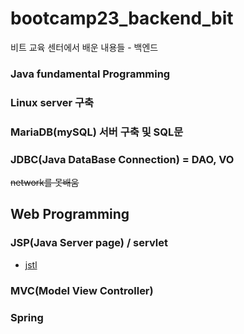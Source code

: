 # bootcamp23_backend_bit
비트 교육 센터에서 배운 내용들 - 백엔드

### Java fundamental Programming

### Linux server 구축

### MariaDB(mySQL) 서버 구축 및 SQL문

### JDBC(Java DataBase Connection) = DAO, VO

~~network를 못배움~~

Web Programming
--------
### JSP(Java Server page) / servlet
* [jstl](https://github.com/junodevv/servlet-practices/tree/main/jstlel)

### MVC(Model View Controller)

### Spring
